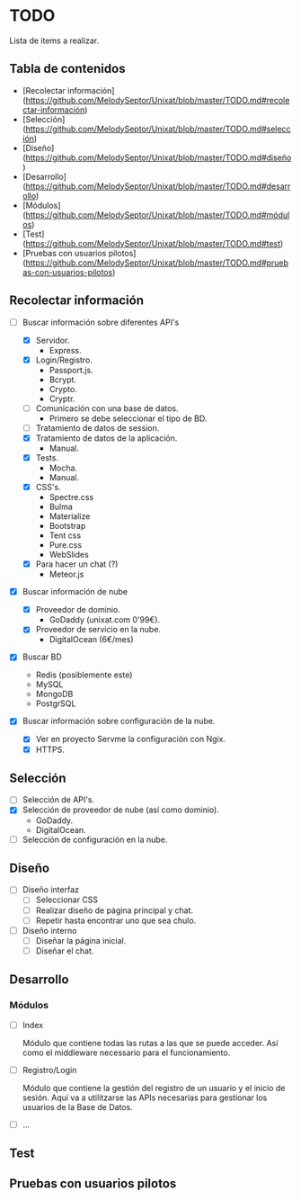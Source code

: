 # TODO
Lista de items a realizar.

## Tabla de contenidos
- [Recolectar información] (https://github.com/MelodySeptor/Unixat/blob/master/TODO.md#recolectar-información)
- [Selección] (https://github.com/MelodySeptor/Unixat/blob/master/TODO.md#selección)
- [Diseño] (https://github.com/MelodySeptor/Unixat/blob/master/TODO.md#diseño)
- [Desarrollo] (https://github.com/MelodySeptor/Unixat/blob/master/TODO.md#desarrollo)
- [Módulos] (https://github.com/MelodySeptor/Unixat/blob/master/TODO.md#módulos)
- [Test] (https://github.com/MelodySeptor/Unixat/blob/master/TODO.md#test)
- [Pruebas con usuarios pilotos] (https://github.com/MelodySeptor/Unixat/blob/master/TODO.md#pruebas-con-usuarios-pilotos)

## Recolectar información
  - [ ] Buscar información sobre diferentes API's
    - [x] Servidor.
      - Express.
    - [x] Login/Registro.
      - Passport.js.
      - Bcrypt.
      - Crypto.
      - Cryptr.
    - [ ] Comunicación con una base de datos.
      - Primero se debe seleccionar el tipo de BD.
    - [ ] Tratamiento de datos de session.
    - [x] Tratamiento de datos de la aplicación.
      - Manual.
    - [x] Tests.
      - Mocha.
      - Manual.
    - [x] CSS's.
      - Spectre.css
      - Bulma
      - Materialize
      - Bootstrap
      - Tent css
      - Pure.css
      - WebSlides
    - [x] Para hacer un chat (?)
      - Meteor.js
  
  - [x] Buscar información de nube
    - [x] Proveedor de dominio.
      - GoDaddy (unixat.com 0'99€).
    - [x] Proveedor de servicio en la nube.
      - DigitalOcean (6€/mes)
      
  - [x] Buscar BD
    - Redis (posiblemente este)
    - MySQL
    - MongoDB
    - PostgrSQL
    
  - [x] Buscar información sobre configuración de la nube.
    - [x] Ver en proyecto Servme la configuración con Ngix.
    - [x] HTTPS.
    
## Selección
  - [ ] Selección de API's.
  - [x] Selección de proveedor de nube (así como dominio).
    - GoDaddy.
    - DigitalOcean.
  - [ ] Selección de configuración en la nube.

## Diseño
  - [ ] Diseño interfaz
    - [ ] Seleccionar CSS
    - [ ] Realizar diseño de página principal y chat.
    - [ ] Repetir hasta encontrar uno que sea chulo.
  
  - [ ] Diseño interno
    - [ ] Diseñar la página inicial.
    - [ ] Diseñar el chat.

## Desarrollo

### Módulos
  - [ ] Index
  
    Módulo que contiene todas las rutas a las que se puede acceder. Así como el middleware necessario para el funcionamiento.
  - [ ] Registro/Login
  
    Módulo que contiene la gestión del registro de un usuario y el inicio de sesión. Aquí va a utilitzarse las APIs necesarias para gestionar los usuarios de la Base de Datos.
  - [ ] ...

## Test

## Pruebas con usuarios pilotos

